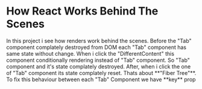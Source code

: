 # How React Works Behind The Scenes

<p>In this project i see how renders work behind the scenes. Before the "Tab" component complately destroyed from DOM each "Tab" component has same state without change. When i click the "DifferentContent" this component conditionally rendering instead of "Tab" component. So "Tab" component and it's state complately destroyed. After, when i click the one of "Tab" component its state complately reset. Thats about **"Fiber Tree"**. To fix this behaviour between each "Tab" Component we have **key** prop </p>
